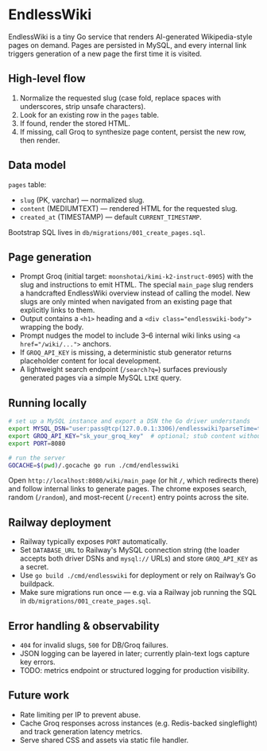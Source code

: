 # EndlessWiki

EndlessWiki is a tiny Go service that renders AI-generated Wikipedia-style pages on demand. Pages are persisted in MySQL, and every internal link triggers generation of a new page the first time it is visited.

## High-level flow
1. Normalize the requested slug (case fold, replace spaces with underscores, strip unsafe characters).
2. Look for an existing row in the `pages` table.
3. If found, render the stored HTML.
4. If missing, call Groq to synthesize page content, persist the new row, then render.

## Data model
`pages` table:
- `slug` (PK, varchar) — normalized slug.
- `content` (MEDIUMTEXT) — rendered HTML for the requested slug.
- `created_at` (TIMESTAMP) — default `CURRENT_TIMESTAMP`.

Bootstrap SQL lives in `db/migrations/001_create_pages.sql`.

## Page generation
- Prompt Groq (initial target: `moonshotai/kimi-k2-instruct-0905`) with the slug and instructions to emit HTML. The special `main_page` slug renders a handcrafted EndlessWiki overview instead of calling the model. New slugs are only minted when navigated from an existing page that explicitly links to them.
- Output contains a `<h1>` heading and a `<div class="endlesswiki-body">` wrapping the body.
- Prompt nudges the model to include 3–6 internal wiki links using `<a href="/wiki/...">` anchors.
- If `GROQ_API_KEY` is missing, a deterministic stub generator returns placeholder content for local development.
- A lightweight search endpoint (`/search?q=`) surfaces previously generated pages via a simple MySQL `LIKE` query.

## Running locally
```bash
# set up a MySQL instance and export a DSN the Go driver understands
export MYSQL_DSN="user:pass@tcp(127.0.0.1:3306)/endlesswiki?parseTime=true"
export GROQ_API_KEY="sk_your_groq_key"  # optional; stub content without it
export PORT=8080

# run the server
GOCACHE=$(pwd)/.gocache go run ./cmd/endlesswiki
```

Open `http://localhost:8080/wiki/main_page` (or hit `/`, which redirects there) and follow internal links to generate pages. The chrome exposes search, random (`/random`), and most-recent (`/recent`) entry points across the site.

## Railway deployment
- Railway typically exposes `PORT` automatically.
- Set `DATABASE_URL` to Railway's MySQL connection string (the loader accepts both driver DSNs and `mysql://` URLs) and store `GROQ_API_KEY` as a secret.
- Use `go build ./cmd/endlesswiki` for deployment or rely on Railway’s Go buildpack.
- Make sure migrations run once — e.g. via a Railway job running the SQL in `db/migrations/001_create_pages.sql`.

## Error handling & observability
- `404` for invalid slugs, `500` for DB/Groq failures.
- JSON logging can be layered in later; currently plain-text logs capture key errors.
- TODO: metrics endpoint or structured logging for production visibility.

## Future work
- Rate limiting per IP to prevent abuse.
- Cache Groq responses across instances (e.g. Redis-backed singleflight) and track generation latency metrics.
- Serve shared CSS and assets via static file handler.
